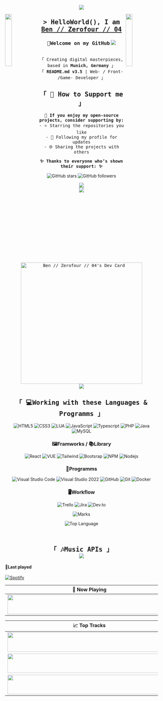 <p align="center">
  <a href="https://github.com/Zerofour04"><img src="https://github-production-user-asset-6210df.s3.amazonaws.com/60815764/292596436-61e05eaa-b53e-44fc-a03b-3279bc1e7b3a.gif"></a>
</p>
<img align="left" src="https://user-images.githubusercontent.com/65187002/144930161-2f783401-8d27-4fdf-a2f7-cc0ba32f1f1f.gif" width="21%" style="display:inline;"><img align="right" src="https://user-images.githubusercontent.com/65187002/144930161-2f783401-8d27-4fdf-a2f7-cc0ba32f1f1f.gif" width="21%" style="display:inline;">
<h2 align="center">
        <samp>&gt; HelloWorld(), I am
                <b><a target="_blank" href="https://zerofour04.me">Ben // Zerofour // 04</a></b>
</h2>
<h3 align="center">
    <samp>👋Welcome on my GitHub</samp>
    <a href="https://github.com/Zerofour04"><img src="https://github.com/Zerofour04/Zerofour04/assets/60815764/fec2e9df-a845-444d-91b8-7d9b8b44dd41"></a>
</h3>
<p align="center"> 
  <samp>
    <br>
    「 Creating digital masterpieces, based in <b>Munich, Germany</b> 」
    <br>
    「 <b>README.md v3.5 </b>| Web- / Front- /Game- Developer 」
  </samp>
</p>

<h2 align="center">
  <samp>
    「 <b>💌 How to Support me</b> 」
  </samp>
</h2>

<p align="center">
  <samp>
    <b>🌟 If you enjoy my open-source projects, consider supporting by:</b>
    <br>
     - ⭐ Starring the repositories you like
    <br>
     - 👤 Following my profile for updates
    <br>
     - 🌐 Sharing the projects with others
  </samp>
</p>

<p align="center">
  <samp><b>✨ Thanks to everyone who’s shown their support: ✨</b></samp>
</p>

<p align="center">
  <img src="https://img.shields.io/github/stars/Zerofour04?style=for-the-badge" alt="GitHub stars">
  <img src="https://img.shields.io/github/followers/Zerofour04?style=for-the-badge" alt="GitHub followers">
</p>

<p align="center">
  <a href="https://www.paypal.me/zerofour2004" target="blank"><img align="center" src="https://img.shields.io/badge/PayPal-00457C?style=for-the-badge&logo=paypal&logoColor=white"/></a>
  <br>
    <a href="https://github.com/Zerofour04"><img src="https://github.com/Zerofour04/Zerofour04/assets/60815764/3f0ef9f2-e020-46ab-9632-bfbe4c2016e5"></a>
</p>

<p align="center">
  <samp>
    <a href="https://app.daily.dev/Zerofour04"><img align="center" src="https://api.daily.dev/devcards/14f96dd5a8b245a4a89aced625dd7d70.png?r=ihd" width="400" alt="Ben // Zerofour // 04's Dev Card"/></a>
    <br>
    <a href="https://github.com/Zerofour04"><img src="https://github.com/Zerofour04/Zerofour04/assets/60815764/a131f48f-2e04-49eb-ab26-2be0753ae452"></a>
  </samp>
</p>

<h2 align="center">
  <samp>
    「 <b>💻Working with these Languages & Programms</b> 」
  </samp>
</h2>
<p align="center">
  <img src="https://img.shields.io/badge/HTML5-E34F26?style=for-the-badge&logo=html5&logoColor=white" alt="HTML5"/>
  <img src="https://img.shields.io/badge/CSS3-1572B6?style=for-the-badge&logo=css3&logoColor=white" alt="CSS3"/>
  <img src="https://img.shields.io/badge/Lua-2C2D72?style=for-the-badge&logo=lua&logoColor=white" alt="LUA"/>
  <img src="https://img.shields.io/badge/JavaScript-F7DF1E?style=for-the-badge&logo=javascript&logoColor=black" alt="JavaScript"/>
  <img src="https://img.shields.io/badge/TypeScript-007ACC?style=for-the-badge&logo=typescript&logoColor=white" alt="Typescript"/>
  <img src="https://img.shields.io/badge/PHP-777BB4?style=for-the-badge&logo=php&logoColor=white" alt="PHP"/>
  <img src="https://img.shields.io/badge/java-%23ED8B00.svg?style=for-the-badge&logo=java&logoColor=white" alt="Java"/>
  <img src="https://img.shields.io/badge/MySQL-FFBE00?style=for-the-badge&logo=mysql&logoColor=white" alt="MySQL"/>
</p>

<h3 align="center">🖼️Framworks / 📚Library</h3>
<p align="center">
  <img src="https://img.shields.io/badge/React-20232A?style=for-the-badge&logo=react&logoColor=61DAFB" alt="React"/>
  <img src="https://img.shields.io/badge/Vue%20js-35495E?style=for-the-badge&logo=vuedotjs&logoColor=4FC08D" alt="VUE"/>
  <img src="https://img.shields.io/badge/Tailwind_CSS-38B2AC?style=for-the-badge&logo=tailwind-css&logoColor=white" alt="Tailwind"/>
  <img src="https://img.shields.io/badge/Bootstrap-563D7C?style=for-the-badge&logo=bootstrap&logoColor=white" alt="Bootsrap"/>
  <img src="https://img.shields.io/badge/npm-CB3837?style=for-the-badge&logo=npm&logoColor=white" alt="NPM"/>
  <img src="https://img.shields.io/badge/Node.js-43853D?style=for-the-badge&logo=node-dot-js&logoColor=white" alt="Nodejs"/>

</p>

<h3 align="center">🤖Programms</h3>
<p align="center">
  <img src="https://img.shields.io/badge/VSCode-0078D4?style=for-the-badge&logo=visual%20studio%20code&logoColor=white" alt="Visual Studio Code"/>
  <img src="https://img.shields.io/badge/VSStudio2022-5C2D91?style=for-the-badge&logo=visual%20studio&logoColor=white" alt="Visual Studio 2022"/>
  <img src="https://img.shields.io/badge/GitHub-100000?style=for-the-badge&logo=github&logoColor=white" alt="GitHub"/>
  <img src="https://img.shields.io/badge/Git-F05032?style=for-the-badge&logo=git&logoColor=white" alt="Git"/>
  <img src="https://img.shields.io/badge/Docker-2CA5E0?style=for-the-badge&logo=docker&logoColor=white" alt="Docker"/>
</p>  

<h3 align="center">🖥️Workflow</h3>
<p align="center">
  <img src="https://img.shields.io/badge/Trello-0052CC?style=for-the-badge&logo=trello&logoColor=white" alt="Trello"/>
    <img src="https://img.shields.io/badge/Jira-0052CC?style=for-the-badge&logo=Jira&logoColor=white" alt="Jira"/>
    <img src="https://img.shields.io/badge/dev.to-0A0A0A?style=for-the-badge&logo=devdotto&logoColor=white" alt="Dev.to"/>
</p>

<p align="center">
  <img alt="Marks" src="https://github-readme-stats.vercel.app/api/top-langs/?username=Zerofour04&layout=compact" />
</p>
<p align="center">
  <img alt="Top Language" src="https://github-readme-stats.vercel.app/api?username=Zerofour04&show_icons=true&theme=algolia" />
</p>

<br>
<h2 align="center">
  <samp>
    「 <b>🎶Music APIs</b> 」
  </samp>
  <br>
    <a align="center" href="https://github.com/Zerofour04"><img src="https://github.com/Zerofour04/Zerofour04/assets/60815764/485a8397-32d7-405b-918f-fa2842580d4f"></a>
</h2>

#### 🎵Last played

[![Spotify](https://spotifyapi-zerofour04.vercel.app/api/spotify)](https://open.spotify.com/user/brubiyt)

| 🎵 Now Playing                                                                                                                    |
| ------------------------------------------------------------------------------------------------------------------------------ |
| <a href="https://spotifyapi2.vercel.app/now-playing?open"><img src="https://spotifyapi2.vercel.app/now-playing" width="540" height="64"></a> |

<table>
  <thead>
    <tr>
      <th>📈 Top Tracks</th>
    </tr>
  </thead>
  <tbody>
    <tr>
      <td><a href="https://spotifyapi2-597inxle8-zerofour04.vercel.app/top-tracks?i=0&open"><img src="https://spotifyapi2-597inxle8-zerofour04.vercel.app/top-tracks?i=0" width="540" height="64"></a></td>
    </tr>
    <tr></tr> <!-- hide gray row -->
    <tr>
      <td><a href="https://spotifyapi2-597inxle8-zerofour04.vercel.app/top-tracks?i=1&open"><img src="https://spotifyapi2-597inxle8-zerofour04.vercel.app/top-tracks?i=1" width="540" height="64"></a></td>
    </tr>
    <tr></tr> <!-- hide gray row -->
    <tr>
      <td><a href="https://spotifyapi2-597inxle8-zerofour04.vercel.app/top-tracks?i=2&open"><img src="https://spotifyapi2-597inxle8-zerofour04.vercel.app/top-tracks?i=2" width="540" height="64"></a></td>
    </tr>
  </tbody>
</table>

[windows]:https://www.microsoft.com/en-us/windows/
[linux]:https://www.linux.org
[discord]: https://steamcommunity.com/id/zerofour_04/
[youtube]: https://www.youtube.com/channel/UCiG2ezBIH8PKOjrvHyipR_g
[twitter]: https://twitter.com/Zerofour_04_
[twitch]: https://www.twitch.tv/zerofour_04_
[spotify]: https://www.twitch.tv/zerofour_04_
[steam]: https://steamcommunity.com/id/zerofour_04/
[nvidia]: https://www.nvidia.com
[intel]: https://www.intel.com/content/www/us/en/homepage.html
[paypal]: https://www.paypal.com/cgi-bin/webscr?cmd=_s-xclick&hosted_button_id=RD94Q2KCD6GEW&source=url
[patreon]: https://www.patreon.com/zerofour
[buymeacoffee]: https://www.buymeacoffee.com/zerofour
[json]: https://www.npmjs.com/package/json-server
